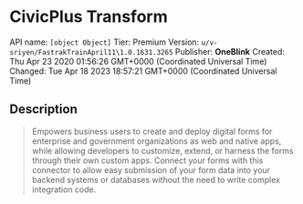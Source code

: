 # CivicPlus Transform
API name: `[object Object]`
Tier: Premium
Version: `u/v-sriyen/FastrakTrainApril11\1.0.1631.3265`
Publisher: **OneBlink**
Created: Thu Apr 23 2020 01:56:26 GMT+0000 (Coordinated Universal Time)
Changed: Tue Apr 18 2023 18:57:21 GMT+0000 (Coordinated Universal Time)

## Description
> Empowers business users to create and deploy digital forms for enterprise and government organizations as web and native apps, while allowing developers to customize, extend, or harness the forms through their own custom apps. Connect your forms with this connector to allow easy submission of your form data into your backend systems or databases without the need to write complex integration code.
